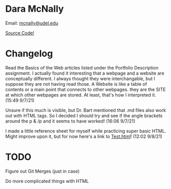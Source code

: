 # Dara McNally
Email: mcnally@udel.edu

[Source Code!](https://github.com/demc5656/demc5656.github.io.git)

# Changelog

Read the Basics of the Web articles listed under the Portfolio Description assignment. I actually found it interesting that a webpage and a website are conceptually different. I always thought they were interchangable, but I suppose they are not having read those. A Website is like a table of contents or a main point that connects to other webpages. they are the SITE at which other webpages are stored. At least, that's how I interpreted it. (15:49 9/7/21)

<p>Unsure if this much is visible, but Dr. Bart mentioned that .md files also work out with HTML tags. So I decided I should try and see if the angle brackets around the p & /p and it seems to have worked! (16:06 9/7/21)</p>

I made a little reference sheet for myself while practicing super basic HTML. Might improve upon it, but for now here's a link to <a href="https://demc5656.github.io/Test.html">Test.html</a>! (12:02 9/8/21)

# TODO
Figure out Git Merges (just in case)

Do more complicated things with HTML